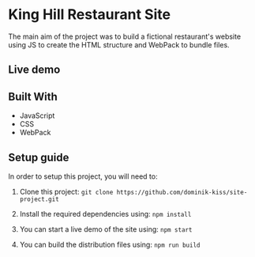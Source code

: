 # King Hill Restaurant Site

The main aim of the project was to build a fictional restaurant's website using JS to create the HTML structure and WebPack to bundle files.

## Live demo



## Built With

+ JavaScript
+ CSS
+ WebPack

## Setup guide

In order to setup this project, you will need to:

1. Clone this project:
```git clone https://github.com/dominik-kiss/site-project.git```

2. Install the required dependencies using:
```npm install```

3. You can start a live demo of the site using:
```npm start```

4. You can build the distribution files using:
```npm run build```

